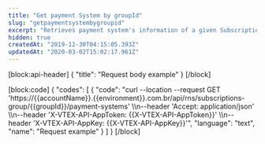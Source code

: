 ```yaml
---
title: "Get payment System by groupId"
slug: "getpaymentsystembygroupid"
excerpt: "Retrieves payment system's information of a given Subscription group, filtering by groupId."
hidden: true
createdAt: "2019-12-30T04:15:05.393Z"
updatedAt: "2020-03-02T15:02:17.961Z"
---
```

[block:api-header]
{
  "title": "Request body example"
}
[/block]

[block:code]
{
  "codes": [
    {
      "code": "curl --location --request GET 'https://{{accountName}}.{{environment}}.com.br/api/rns/subscriptions-group/{{groupId}}/payment-systems' \\\n--header 'Accept: application/json' \\\n--header 'X-VTEX-API-AppToken: {{X-VTEX-API-AppToken}}' \\\n--header 'X-VTEX-API-AppKey: {{X-VTEX-API-AppKey}}'",
      "language": "text",
      "name": "Request example"
    }
  ]
}
[/block]